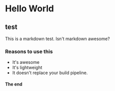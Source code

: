 # Hello World

## test

This is a markdown test. Isn't markdown awesome?

### Reasons to use this

- It's awesome
- It's lightweight
- It doesn't replace your build pipeline.

#### The end

